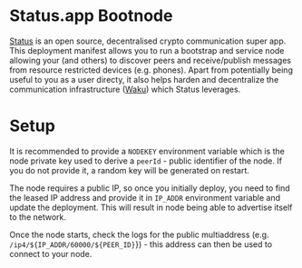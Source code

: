 # Status.app Bootnode

[Status](https://status.app) is an open source, decentralised crypto communication super app. This deployment manifest allows you to run a bootstrap and service node allowing your (and others) to discover peers and receive/publish messages from resource restricted devices (e.g. phones). Apart from potentially being useful to you as a user directy, it also helps harden and decentralize the communication infrastructure ([Waku](http://waku.org)) which Status leverages.

# Setup

It is recommended to provide a `NODEKEY` environment variable which is the node private key used to derive a `peerId` - public identifier of the node. If you do not provide it, a random key will be generated on restart.

The node requires a public IP, so once you initially deploy, you need to find the leased IP address and provide it in `IP_ADDR` environment variable and update the deployment. This will result in node being able to advertise itself to the network.

Once the node starts, check the logs for the public multiaddress (e.g. `/ip4/${IP_ADDR/60000/${PEER_ID}`}) - this address can then be used to connect to your node.